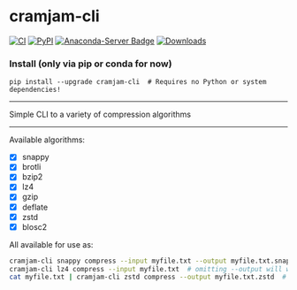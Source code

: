 # cramjam-cli

[![CI](https://github.com/milesgranger/pyrus-cramjam/workflows/CI/badge.svg?branch=master)](https://github.com/milesgranger/pyrus-cramjam/actions?query=branch=master)
[![PyPI](https://img.shields.io/pypi/v/cramjam-cli.svg)](https://pypi.org/project/cramjam-cli)
[![Anaconda-Server Badge](https://anaconda.org/conda-forge/cramjam-cli/badges/version.svg)](https://anaconda.org/conda-forge/cramjam-cli)
[![Downloads](https://pepy.tech/badge/cramjam-cli/month)](https://pepy.tech/project/cramjam-cli)


### Install  (only via pip or conda for now)
```commandline
pip install --upgrade cramjam-cli  # Requires no Python or system dependencies!
```

---

Simple CLI to a variety of compression algorithms

---

Available algorithms:

- [X] snappy
- [X] brotli
- [X] bzip2
- [X] lz4
- [X] gzip
- [X] deflate
- [X] zstd
- [X] blosc2

All available for use as:

```bash
cramjam-cli snappy compress --input myfile.txt --output myfile.txt.snappy
cramjam-cli lz4 compress --input myfile.txt  # omitting --output will write to stdout
cat myfile.txt | cramjam-cli zstd compress --output myfile.txt.zstd  # omitting --input will read from stdin
```
